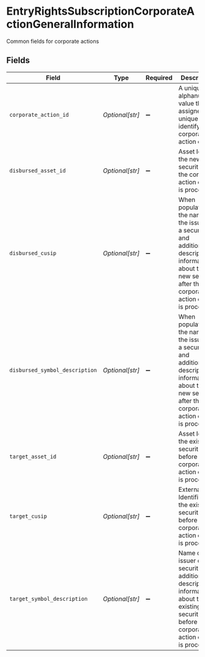 # EntryRightsSubscriptionCorporateActionGeneralInformation

Common fields for corporate actions


## Fields

| Field                                                                                                                                                            | Type                                                                                                                                                             | Required                                                                                                                                                         | Description                                                                                                                                                      | Example                                                                                                                                                          |
| ---------------------------------------------------------------------------------------------------------------------------------------------------------------- | ---------------------------------------------------------------------------------------------------------------------------------------------------------------- | ---------------------------------------------------------------------------------------------------------------------------------------------------------------- | ---------------------------------------------------------------------------------------------------------------------------------------------------------------- | ---------------------------------------------------------------------------------------------------------------------------------------------------------------- |
| `corporate_action_id`                                                                                                                                            | *Optional[str]*                                                                                                                                                  | :heavy_minus_sign:                                                                                                                                               | A unique alphanumeric value that is assigned to uniquely identify each corporate action event                                                                    | 29336T100AB24                                                                                                                                                    |
| `disbursed_asset_id`                                                                                                                                             | *Optional[str]*                                                                                                                                                  | :heavy_minus_sign:                                                                                                                                               | Asset Id of the new security after the corporate action event is processed                                                                                       | 1000                                                                                                                                                             |
| `disbursed_cusip`                                                                                                                                                | *Optional[str]*                                                                                                                                                  | :heavy_minus_sign:                                                                                                                                               | When populated, the name of the issuer of a security and additional descriptive information about the new security after the corporate action event is processed | 3.78331e+07                                                                                                                                                      |
| `disbursed_symbol_description`                                                                                                                                   | *Optional[str]*                                                                                                                                                  | :heavy_minus_sign:                                                                                                                                               | When populated, the name of the issuer of a security and additional descriptive information about the new security after the corporate action event is processed | AMC ENTMT HLDGS INC CL A COM                                                                                                                                     |
| `target_asset_id`                                                                                                                                                | *Optional[str]*                                                                                                                                                  | :heavy_minus_sign:                                                                                                                                               | Asset Id of the existing security before the corporate action event is processed                                                                                 | 1000                                                                                                                                                             |
| `target_cusip`                                                                                                                                                   | *Optional[str]*                                                                                                                                                  | :heavy_minus_sign:                                                                                                                                               | External Identifier of the existing security before the corporate action event is processed                                                                      | 3.78331e+07                                                                                                                                                      |
| `target_symbol_description`                                                                                                                                      | *Optional[str]*                                                                                                                                                  | :heavy_minus_sign:                                                                                                                                               | Name of the issuer of a security and additional descriptive information about the existing security before the corporate action event is processed               | AMC ENTMT HLDGS INC CL A COM                                                                                                                                     |